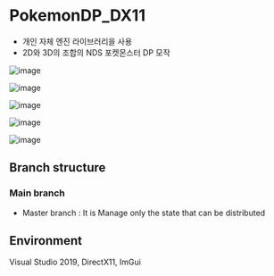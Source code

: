 # PokemonDP_DX11
* 개인 자체 엔진 라이브러리을 사용 
* 2D와 3D의 조합의 NDS 포켓몬스터 DP 모작 

![image](https://user-images.githubusercontent.com/48117119/158128222-63951918-a9f9-400b-9e6b-9fa876771470.png)

![image](https://user-images.githubusercontent.com/48117119/158128255-0361bac5-81dc-40a4-8e25-472de2866207.png)

![image](https://user-images.githubusercontent.com/48117119/158128286-1f45d3c6-9735-4bd8-9fbf-adf379526fe9.png)

![image](https://user-images.githubusercontent.com/48117119/158128319-4c05d9a5-b5d0-48a0-bf87-12e0bc1cbdb8.png)

![image](https://user-images.githubusercontent.com/48117119/158006068-bcb8e3ee-6cbf-4f95-b406-10866196adc7.png)


## Branch structure

### Main branch
* Master branch : It is Manage only the state that can be distributed

## Environment
Visual Studio 2019, DirectX11, ImGui
